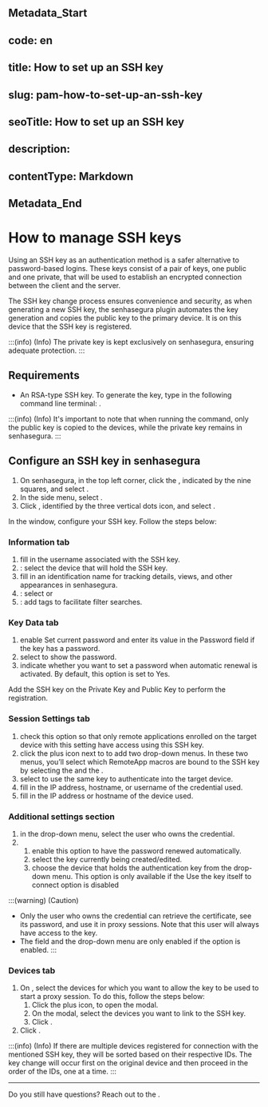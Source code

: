 ## Metadata_Start 
## code: en
## title: How to set up an SSH key 
## slug: pam-how-to-set-up-an-ssh-key 
## seoTitle: How to set up an SSH key 
## description:  
## contentType: Markdown 
## Metadata_End
# How to manage SSH keys

Using an SSH key as an authentication method is a safer alternative to password-based logins. These keys consist of a pair of keys, one public and one private, that will be used to establish an encrypted connection between the client and the server.

The SSH key change process ensures convenience and security, as when generating a new SSH key, the senhasegura plugin automates the key generation and copies the public key to the primary device. It is on this device that the SSH key is registered.

:::(info) (Info)
The private key is kept exclusively on senhasegura, ensuring adequate protection.
:::

## Requirements

* An RSA-type SSH key. To generate the key, type in the following command line terminal: .

:::(info) (Info)
It's important to note that when running the  command, only the public key is copied to the devices, while the private key remains in senhasegura.
:::

## Configure an SSH key in senhasegura

1. On senhasegura, in the top left corner, click the , indicated by the nine squares, and select .
2. In the side menu, select .
3. Click , identified by the three vertical dots icon, and select .

In the  window, configure your SSH key. Follow the steps below:

### Information tab

1.  fill in the username associated with the SSH key.
2. : select the device that will hold the SSH key.
3.  fill in an identification name for tracking details, views, and other appearances in senhasegura.
4. : select  or 
5. : add tags to facilitate filter searches.

### Key Data tab

1.  enable Set current password and enter its value in the Password field if the key has a password.
2.  select to show the password.
3.  indicate whether you want to set a password when automatic renewal is activated. By default, this option is set to Yes.

Add the SSH key on the Private Key and Public Key to perform the registration.

### Session Settings tab

1.   check this option so that only remote applications enrolled on the target device with this setting have access using this SSH key.
2.  click the plus icon next to  to add two drop-down menus. In these two menus, you’ll select which RemoteApp macros are bound to the SSH key by selecting the  and the .
3.  select to use the same key to authenticate into the target device.
4.  fill in the IP address, hostname, or username of the credential used.
5.  fill in the IP address or hostname of the device used.

### Additional settings section

1.  in the drop-down menu, select the user who owns the credential.
2. 
   1.  enable this option to have the password renewed automatically.
   2.  select the key currently being created/edited.
   3.  choose the device that holds the authentication key from the drop-down menu. This option is only available if the Use the key itself to connect option is disabled

:::(warning) (Caution)
* Only the user who owns the credential can retrieve the certificate, see its password, and use it in proxy sessions. Note that this user will always have access to the key.
* The  field and the  drop-down menu are only enabled if the  option is enabled.
:::

### Devices tab

1. On , select the devices for which you want to allow the key to be used to start a proxy session. To do this, follow the steps below:
   1. Click the plus icon, to open the  modal.
   2. On the  modal, select the devices you want to link to the SSH key.
   3. Click .
2. Click .

:::(info) (Info)
If there are multiple devices registered for connection with the mentioned SSH key, they will be sorted based on their respective IDs. The key change will occur first on the original device and then proceed in the order of the IDs, one at a time.
:::

***
Do you still have questions? Reach out to the .
